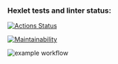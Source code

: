 ### Hexlet tests and linter status:
[![Actions Status](https://github.com/izhiltsov/backend-project-lvl1/workflows/hexlet-check/badge.svg)](https://github.com/izhiltsov/backend-project-lvl1/actions)

[![Maintainability](https://api.codeclimate.com/v1/badges/a6accea7052a814fbbb8/maintainability)](https://codeclimate.com/github/izhiltsov/backend-project-lvl1/maintainability)

![example workflow](https://github.com/izhiltsov/backend-project-lvl1/actions/workflows/node-check/badge.svg)
